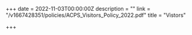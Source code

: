 +++
date = 2022-11-03T00:00:00Z
description = ""
link = "/v1667428351/policies/ACPS_Visitors_Policy_2022.pdf"
title = "Vistors"

+++
